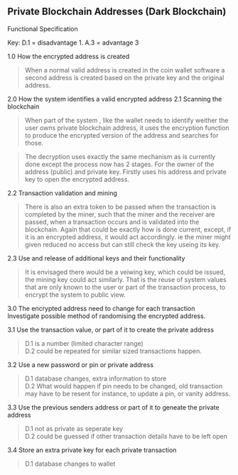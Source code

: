 Private Blockchain Addresses (Dark Blockchain)
----------------------------------------------  
Functional Specification  

Key: D.1 = disadvantage 1. A.3 = advantage 3

1.0 How the encrypted address is created
> When a normal valid address is created in the coin wallet software a second address is created based on the private key and the original address.  

2.0 How the system identifies a valid encrypted address
2.1 Scanning the blockchain  
> When part of the system , like the wallet needs to identify weither the user owns private blockchain address, it uses the encryption function to produce the encrypted version of the address and searches for those.  
  
> The decryption uses exactly the same mechanism as is currently done except the process now has 2 stages. For the owner of the address (public) and private key. Firstly uses his address and private key to open the encrypted address.  
  
2.2 Transaction validation and mining  
> There is also an extra token to be passed when the transaction is completed by the miner, such that the miner and the receiver are passed, when a transaction occurs and is validated into the blockchain. Again that could be exactly how is done current, except, if it is an encrypted address, it would act accordingly. ie the miner might given reduced no access but can still check the key useing its key.  
  
2.3 Use and release of additional keys and their functionality  
> It is envisaged there would be a veiwing key, which could be issued, the mining key could act similarly. That is the reuse of system values that are only known to the user or part of the transaction process, to encrypt the system to public view.  
  
3.0 The encrypted address need to change for each transaction  
Investigate possible method of randomising the encrypted address.  
  
3.1 Use the transaction value, or part of it to create the private address  
> D.1 is a number (limited character range)  
> D.2 could be repeated for similar sized transactions happen.  

3.2 Use a new password or pin or private address  
> D.1 database changes, extra information to store  
> D.2 What would happen if pin needs to be changed, old transaction may have to be resent for instance, to update a pin, or vanity address.  

3.3 Use the previous senders address or part of it to geneate the private address  
> D.1  not as private as seperate key  
> D.2  could be guessed if other transaction details have to be left open  

3.4 Store an extra private key for each private transaction  
> D.1 database changes to wallet  